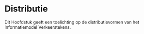 # Distributie

Dit Hoofdstuk geeft een toelichting op de distributievormen van het Informatiemodel Verkeerstekens. 